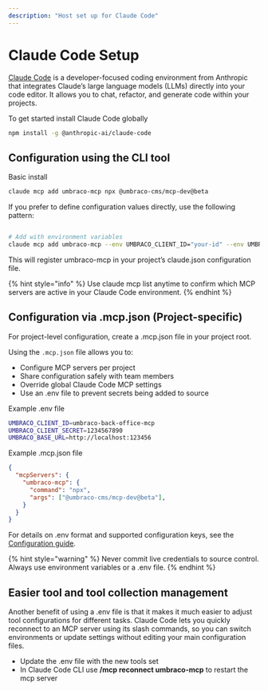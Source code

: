 ```yaml
---
description: "Host set up for Claude Code"
---
```


# Claude Code Setup

[Claude Code](https://www.claude.com/product/claude-code) is a developer-focused coding environment from Anthropic that integrates Claude’s large language models (LLMs) directly into your code editor.
It allows you to chat, refactor, and generate code within your projects.

To get started install Claude Code globally

```bash
npm install -g @anthropic-ai/claude-code
```

## Configuration using the CLI tool

Basic install

```bash
claude mcp add umbraco-mcp npx @umbraco-cms/mcp-dev@beta
```

If you prefer to define configuration values directly, use the following pattern:

```bash

# Add with environment variables
claude mcp add umbraco-mcp --env UMBRACO_CLIENT_ID="your-id" --env UMBRACO_CLIENT_SECRET="your-secret" --env UMBRACO_BASE_URL="https://your-domain.com" --env NODE_TLS_REJECT_UNAUTHORIZED="0" --env UMBRACO_INCLUDE_TOOL_COLLECTIONS="culture,document,media" -- npx @umbraco-cms/mcp-dev@beta
```

This will register umbraco-mcp in your project’s claude.json configuration file.

{% hint style="info" %}
Use claude mcp list anytime to confirm which MCP servers are active in your Claude Code environment.
{% endhint %}

## Configuration via .mcp.json (Project-specific)

For project-level configuration, create a .mcp.json file in your project root.  

Using the `.mcp.json` file allows you to:
- Configure MCP servers per project
- Share configuration safely with team members
- Override global Claude Code MCP settings
- Use an .env file to prevent secrets being added to source

Example .env file

```bash
UMBRACO_CLIENT_ID=umbraco-back-office-mcp
UMBRACO_CLIENT_SECRET=1234567890
UMBRACO_BASE_URL=http://localhost:123456
```

Example .mcp.json file

```json
{
  "mcpServers": {
    "umbraco-mcp": {
      "command": "npx",
      "args": ["@umbraco-cms/mcp-dev@beta"],
    }
  }
}
```

For details on .env format and supported configuration keys, see the [Configuration guide](../configuration.md).

{% hint style="warning" %}
Never commit live credentials to source control. Always use environment variables or a .env file.
{% endhint %}

## Easier tool and tool collection management 

Another benefit of using a .env file is that it makes it much easier to adjust tool configurations for different tasks.
Claude Code lets you quickly reconnect to an MCP server using its slash commands, so you can switch environments or update settings without editing your main configuration files.

- Update the .env file with the new tools set
- In Claude Code CLI use **/mcp reconnect umbraco-mcp** to restart the mcp server 
